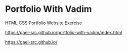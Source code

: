 # Portfolio With Vadim

HTML CSS Portfolio Website Exercise

https://gael-src.github.io/portfolio-with-vadim/index.html


https://gael-src.github.io/
